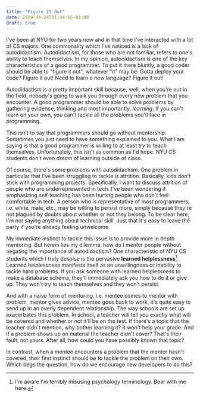 ```yaml
---
title: "Figure It Out"
date: 2019-04-24T01:34:56-04:00
draft: true
---
```


I've been at NYU for two years now and in that time I've interacted
with a lot of CS majors. One commonality which I've noticed is a lack
of autodidactism. Autodidactism, for those who are not familiar,
refers to one's ability to teach themselves. In my opinion,
autodidactism is one of the key characteristics of a good
programmer. To put it more bluntly, a good coder should be able to
"figure it out", whatever "it" may be. Gotta deploy your code? Figure
it out! Need to learn a new language? Figure it out!

Autodidactism is a pretty important skill because, well, when you're
out in the field, nobody's going to walk you through every new problem
that you encounter. A good programmer should be able to solve problems
by gathering evidence, thinking and most importantly, *learning*. If
you can't learn on your own, you can't tackle all the problems you'll
face in programming.

This isn't to say that programmers should go without
mentorship. Sometimes you just need to have something explained to
you. What I am saying is that a good programmer is willing to at least
*try* to teach themselves. Unfortunately, this isn't as common as I'd
hope. NYU CS students don't even *dream* of learning outside of class.

Of course, there's some problems with autodidactism. One problem in
particular that I've been struggling to tackle is
attrition. Basically, kids don't stick with programming
projects. Specifically, I want to discuss attrition of people who are
underrepresented in tech. I've been wondering if emphasizing self
teaching has been hurting people who don't feel comfortable in tech. A
person who is representative of most programmers, i.e. white, male,
etc., may be willing to persist more, simply because they're not
plagued by doubts about whether or not they belong. To be clear here,
I'm not saying anything about technical skill. Just that it's easy to
leave the party if you're already feeling unwelcome.

My immediate instinct to tackle this issue is to provide more in depth
mentoring. But herein lies my dilemma: how do I mentor people without
negating the importance of autodidactism? One characteristic of NYU CS
students which I truly despise is the pervasive **learned
helplessness**[^1]. Learned helplessness manifests itself as an
unwillingness or inability to tackle hard problems. If you ask someone
with learned helplessness to make a database schema, they'll
immediately ask you how to do it or give up. They won't try to teach
themselves and they won't persist.

[^1]: I'm aware I'm terribly misusing psychology terminology. Bear
    with me here.

And with a naive form of mentoring, i.e. mentee comes to mentor with
problem, mentor gives advice, mentee goes back to work, it's quite
easy to send up in an overly dependent relationship. The way schools
are set up exacerbates this problem. In school, a teacher will tell
you exactly what will be covered and whether or not it'll be on the
test. If there's a topic that the teacher didn't mention, why bother
learning it? It won't help your grade. And if a problem shows up on
material the teacher didn't cover? That's their fault, not
yours. After all, how could you have possibly known that topic? 

In contrast, when a mentee encounters a problem that the mentor hasn't
covered, their first instinct should be to tackle the problem on their
own. Which begs the question, how do we encourage new developers to do
this?
